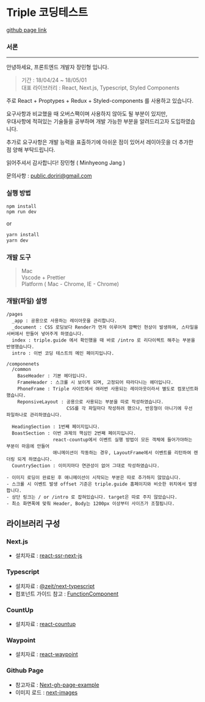 # Triple 코딩테스트
[github page link](https://minhyeong-jang.github.io/triple-coding-nextjs/intro/)

### 서론
 - - -
안녕하세요, 프론트엔드 개발자 장민형 입니다.  

> 기간 : 18/04/24 ~ 18/05/01  
> 대표 라이브러리 : React, Next.js, Typescript, Styled Components

주로 React + Proptypes + Redux + Styled-components 를 사용하고 있습니다.

요구사항과 비교했을 때 오버스팩이며 사용하지 않아도 될 부분이 있지만,  
우대사항에 적혀있는 기술들을 공부하며 개발 가능한 부분을 알려드리고자 도입하였습니다.

추가로 요구사항은 개발 능력을 표출하기에 아쉬운 점이 있어서 레이아웃을 더 추가한 점 양해 부탁드립니다.  

읽어주셔서 감사합니다!
장민형 ( Minhyeong Jang )

문의사항 : public.doriri@gmail.com

### 실행 방법
```bash
npm install
npm run dev
```
or
```bash
yarn install
yarn dev
```

### 개발 도구
> Mac  
> Vscode + Prettier  
> Platform ( Mac - Chrome, IE - Chrome)


### 개발(파일) 설명
```
/pages
  _app : 공용으로 사용하는 레이아웃을 관리합니다.  
  _document : CSS 로딩보다 Render가 먼저 이루어져 깜빡인 현상이 발생하여, 스타일을 서버에서 만들어 넣어주게 하였습니다.
  index : triple.guide 에서 확인했을 때 바로 /intro 로 리다이렉트 해주는 부분을 반영했습니다.
  intro : 이번 코딩 테스트의 메인 페이지입니다.

/componenets
  /common
    BaseHeader : 기본 헤더입니다.
    FrameHeader : 스크롤 시 보이게 되며, 고정되어 따라다니는 헤더입니다.
    PhoneFrame : Triple 사이트에서 여러번 사용되는 레이아웃이라서 별도로 컴포넌트화 했습니다.
    ReponsiveLayout : 공용으로 사용되는 부분을 따로 작성하였습니다.
                      CSS를 각 파일마다 작성하려 했으나, 반응형이 아니기에 우선 파일하나로 관리하였습니다.

  HeadingSection : 1번째 페이지입니다.
  BoastSection : 이번 과제의 핵심인 2번째 페이지입니다.
                 react-countup에서 이벤트 실행 방법이 모든 객체에 들어가야하는 부분이 마음에 안들어
                 애니메이션이 작동하는 경우, LayoutFrame에서 이벤트를 리턴하여 렌더링 되게 하였습니다.
  CountrySection : 이미지마다 연관성이 없어 그대로 작성하였습니다.

- 이미지 로딩이 완료된 후 애니메이션이 시작되는 부분은 따로 추가하지 않았습니다.
- 스크롤 시 이벤트 발생 offset 기준은 triple.guide 홈페이지와 비슷한 위치에서 발생합니다.
- 상단 링크는 / or /intro 로 잡혀있습니다. target은 따로 주지 않았습니다.
- 최소 화면폭에 맞춰 Header, Body는 1200px 이상부터 사이즈가 조절됩니다.
```
## 라이브러리 구성

### Next.js
- 설치자료 : [react-ssr-next-js](https://holywater-jeong.github.io/blog/react-ssr-next-js/)

### Typescript
- 설치자료 : [@zeit/next-typescript](https://www.npmjs.com/package/@zeit/next-typescript)
- 컴포넌트 가이드 참고 : [FunctionComponent](https://fettblog.eu/typescript-react/components/)

### CountUp
- 설치자료 : [react-countup](https://github.com/glennreyes/react-countup)

### Waypoint
- 설치자료 : [react-waypoint](https://github.com/brigade/react-waypoint)

### Github Page
- 참고자료 : [Next-gh-page-example](https://github.com/thierryc/Next-gh-page-example)
- 이미지 로드 : [next-images](https://www.npmjs.com/package/next-images)
